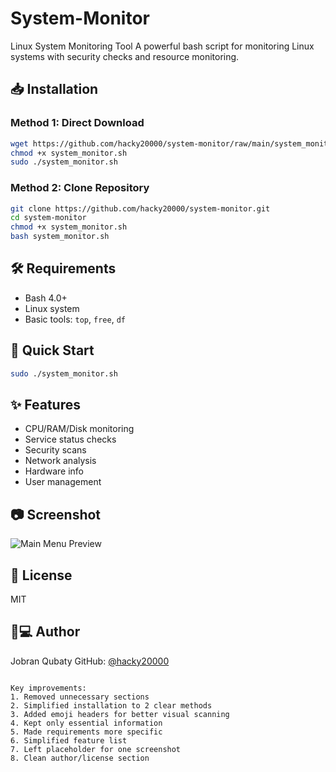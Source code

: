 # System-Monitor
Linux System Monitoring Tool
A powerful bash script for monitoring Linux systems with security checks and resource monitoring.

## 📥 Installation

### Method 1: Direct Download
```bash
wget https://github.com/hacky20000/system-monitor/raw/main/system_monitor.sh
chmod +x system_monitor.sh
sudo ./system_monitor.sh
```

### Method 2: Clone Repository
```bash
git clone https://github.com/hacky20000/system-monitor.git
cd system-monitor
chmod +x system_monitor.sh
bash system_monitor.sh
```

## 🛠️ Requirements
- Bash 4.0+
- Linux system
- Basic tools: `top`, `free`, `df`

## 🚀 Quick Start
```bash
sudo ./system_monitor.sh
```
## ✨ Features
- CPU/RAM/Disk monitoring
- Service status checks
- Security scans
- Network analysis
- Hardware info
- User management

## 📷 Screenshot
![Main Menu Preview](screenshot.png)

## 📜 License
MIT

## 👨💻 Author
Jobran Qubaty
GitHub: [@hacky20000](https://github.com/hacky20000)
```

Key improvements:
1. Removed unnecessary sections
2. Simplified installation to 2 clear methods
3. Added emoji headers for better visual scanning
4. Kept only essential information
5. Made requirements more specific
6. Simplified feature list
7. Left placeholder for one screenshot
8. Clean author/license section
